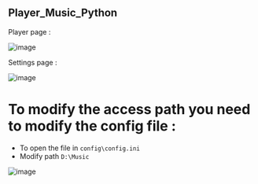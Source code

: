 ﻿## Player_Music_Python

Player page :

![image](https://github.com/TheoLanles/Player_Music_Python/assets/62571239/e46e1718-c3b8-432a-b1a7-e32ef2d9c7c2)

Settings page :

![image](https://github.com/TheoLanles/Player_Music_Python/assets/62571239/4c49c926-b14a-49ba-941f-c786d2506aba)

# To modify the access path you need to modify the config file :

- To open the file in ```config\config.ini```
- Modify path ```D:\Music```

![image](https://github.com/TheoLanles/Player_Music_Python/assets/62571239/d82ea1f5-035e-49bf-8b1a-e27f251f6ec4)

